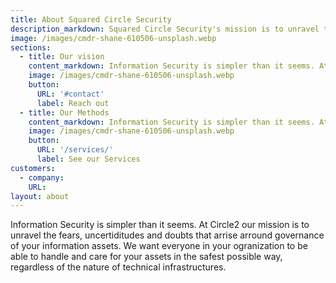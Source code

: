 ```yaml
---
title: About Squared Circle Security
description_markdown: Squared Circle Security's mission is to unravel the fears, uncertiditudes and doubts that arrise arround governance of your information assets. **Be in control.**
image: /images/cmdr-shane-610506-unsplash.webp
sections:
  - title: Our vision
    content_markdown: Information Security is simpler than it seems. At Circle2 our mission is to unravel the fears, uncertiditudes and doubts that arrise arround governance of your information assets. We want everyone in your ogranization to be able to handle and care for your assets in the safest possible way, regardless of the nature of technical infrastructures.
    image: /images/cmdr-shane-610506-unsplash.webp
    button:
      URL: '#contact'
      label: Reach out
  - title: Our Methods
    content_markdown: Information Security is simpler than it seems. At Circle2 our mission is to unravel the fears, uncertiditudes and doubts that arrise arround governance of your information assets. We want everyone in your ogranization to be able to handle and care for your assets in the safest possible way, regardless of the nature of technical infrastructures.
    image: /images/cmdr-shane-610506-unsplash.webp
    button:
      URL: '/services/'
      label: See our Services
customers:
  - company:
    URL:
layout: about
---
```


Information Security is simpler than it seems. At Circle2 our mission is to unravel the fears, uncertiditudes and doubts that arrise arround governance of your information assets. We want everyone in your ogranization to be able to handle and care for your assets in the safest possible way, regardless of the nature of technical infrastructures.